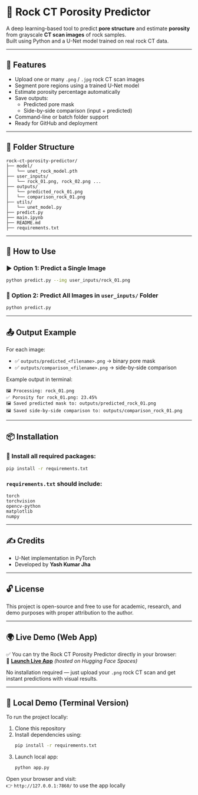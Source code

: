 # 🧠 Rock CT Porosity Predictor  

A deep learning-based tool to predict **pore structure** and estimate **porosity** from grayscale **CT scan images** of rock samples.  
Built using Python and a U-Net model trained on real rock CT data.

---

## 🚀 Features

- Upload one or many `.png` / `.jpg` rock CT scan images
- Segment pore regions using a trained U-Net model
- Estimate porosity percentage automatically
- Save outputs:
  - Predicted pore mask
  - Side-by-side comparison (input + predicted)
- Command-line or batch folder support
- Ready for GitHub and deployment

---

## 📂 Folder Structure

```
rock-ct-porosity-predictor/
├── model/
│   └── unet_rock_model.pth
├── user_inputs/
│   └── rock_01.png, rock_02.png ...
├── outputs/
│   └── predicted_rock_01.png
│   └── comparison_rock_01.png
├── utils/
│   └── unet_model.py
├── predict.py
├── main.ipynb
├── README.md
├── requirements.txt
```

---

## 🔧 How to Use

### ▶️ Option 1: Predict a Single Image
```bash
python predict.py --img user_inputs/rock_01.png
```

### 🔁 Option 2: Predict All Images in `user_inputs/` Folder
```bash
python predict.py
```

---

## 📤 Output Example

For each image:
- ✅ `outputs/predicted_<filename>.png` → binary pore mask
- ✅ `outputs/comparison_<filename>.png` → side-by-side comparison

Example output in terminal:
```
🖼️ Processing: rock_01.png
✅ Porosity for rock_01.png: 23.45%
🖼️ Saved predicted mask to: outputs/predicted_rock_01.png
🖼️ Saved side-by-side comparison to: outputs/comparison_rock_01.png
```

---

## 📦 Installation

### 🔹 Install all required packages:
```bash
pip install -r requirements.txt
```

### `requirements.txt` should include:
```
torch
torchvision
opencv-python
matplotlib
numpy
```

---

## ✍️ Credits

- U-Net implementation in PyTorch  
- Developed by **Yash Kumar Jha**  

---

## 🔓 License

This project is open-source and free to use for academic, research, and demo purposes with proper attribution to the author.

---

## 🌍 Live Demo (Web App)

✅ You can try the Rock CT Porosity Predictor directly in your browser:  
🔗 **[Launch Live App](https://yashkj123-rock-ct-porosity-predictor.hf.space)** *(hosted on Hugging Face Spaces)*

No installation required — just upload your `.png` rock CT scan and get instant predictions with visual results.

---

## 🧪 Local Demo (Terminal Version)

To run the project locally:

1. Clone this repository
2. Install dependencies using:
   ```bash
   pip install -r requirements.txt
   ```
3. Launch local app:
   ```bash
   python app.py
   ```

Open your browser and visit:  
👉 `http://127.0.0.1:7860/` to use the app locally
